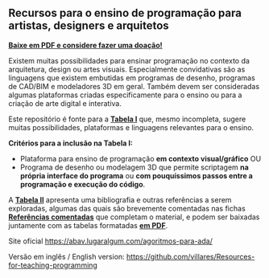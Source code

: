 ## Recursos para o ensino de programação para artistas, designers e arquitetos

**[Baixe em PDF e considere fazer uma doação!](http://gumroad.com/l/LrVZ)**

Existem muitas possibilidades para ensinar programação no contexto da arquitetura, design ou artes visuais. Especialmente convidativas são as linguagens que existem embutidas em programas de desenho, programas de CAD/BIM e modeladores 3D em geral. Também devem ser consideradas algumas plataformas criadas especificamente para o ensino ou para a criação de arte digital e interativa.

Este repositório é fonte para a **[Tabela I](https://docs.google.com/spreadsheets/d/1l87iQ1ewJQahCOtLujH5AQ9nifyfTdYqkGRPeVvRcrE/pubhtml)** que, mesmo incompleta, sugere muitas possibilidades, plataformas e linguagens relevantes para o ensino.

**Critérios para a inclusão na Tabela I:**
* Plataforma para ensino de programação **em contexto visual/gráfico** 
OU
* Programa de desenho ou modelagem 3D que permite scriptagem **na própria interface do programa** ou **com pouquíssimos passos entre a programação e execução do código**.

A **[Tabela II](https://docs.google.com/spreadsheets/d/1l87iQ1ewJQahCOtLujH5AQ9nifyfTdYqkGRPeVvRcrE/pubhtml?gid=1695940833)** apresenta uma bibliografia e outras referências a serem exploradas, algumas das quais são brevemente comentadas nas fichas **[Referências comentadas](http://gumroad.com/l/LrVZ)** que completam o material, e podem ser baixadas juntamente com as tabelas formatadas **[em PDF](http://gumroad.com/l/LrVZ)**. 

Site oficial https://abav.lugaralgum.com/agoritmos-para-ada/

Versão em inglês / English version: https://github.com/villares/Resources-for-teaching-programming
